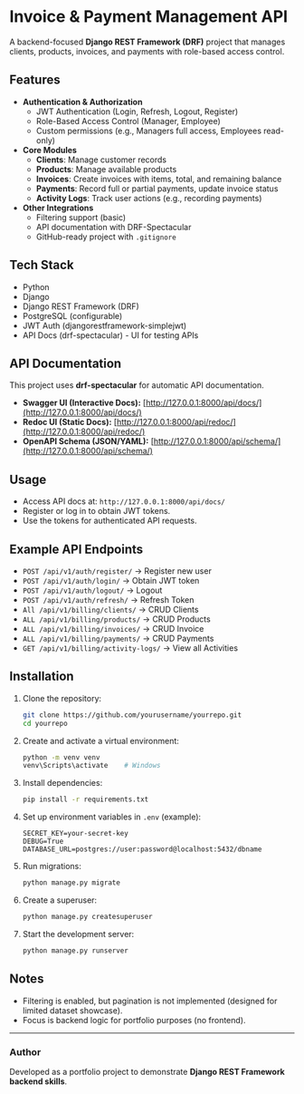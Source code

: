 # Invoice & Payment Management API

A backend-focused **Django REST Framework (DRF)** project that manages
clients, products, invoices, and payments with role-based access
control.

## Features

-   **Authentication & Authorization**
    -   JWT Authentication (Login, Refresh, Logout, Register)
    -   Role-Based Access Control (Manager, Employee)
    -   Custom permissions (e.g., Managers full access, Employees
        read-only)
-   **Core Modules**
    -   **Clients**: Manage customer records
    -   **Products**: Manage available products
    -   **Invoices**: Create invoices with items, total, and remaining
        balance
    -   **Payments**: Record full or partial payments, update invoice
        status
    -   **Activity Logs**: Track user actions (e.g., recording payments)
-   **Other Integrations**
    -   Filtering support (basic)
    -   API documentation with DRF-Spectacular
    -   GitHub-ready project with `.gitignore`

## Tech Stack

-   Python
-   Django
-   Django REST Framework (DRF)
-   PostgreSQL (configurable)
-   JWT Auth (djangorestframework-simplejwt)
-   API Docs (drf-spectacular) - UI for testing APIs

## API Documentation

This project uses **drf-spectacular** for automatic API documentation.

- **Swagger UI (Interactive Docs):** [http://127.0.0.1:8000/api/docs/](http://127.0.0.1:8000/api/docs/)  
- **Redoc UI (Static Docs):** [http://127.0.0.1:8000/api/redoc/](http://127.0.0.1:8000/api/redoc/)  
- **OpenAPI Schema (JSON/YAML):** [http://127.0.0.1:8000/api/schema/](http://127.0.0.1:8000/api/schema/)  

## Usage

-   Access API docs at: `http://127.0.0.1:8000/api/docs/`
-   Register or log in to obtain JWT tokens.
-   Use the tokens for authenticated API requests.

## Example API Endpoints

-   `POST /api/v1/auth/register/` → Register new user
-   `POST /api/v1/auth/login/` → Obtain JWT token
-   `POST /api/v1/auth/logout/` → Logout
-   `POST /api/v1/auth/refresh/` → Refresh Token
-   `All /api/v1/billing/clients/` → CRUD Clients
-   `ALL /api/v1/billing/products/` → CRUD Products
-   `ALL /api/v1/billing/invoices/` → CRUD Invoice
-   `ALL /api/v1/billing/payments/` → CRUD Payments
-   `GET /api/v1/billing/activity-logs/` → View all Activities

## Installation

1.  Clone the repository:

    ``` bash
    git clone https://github.com/yourusername/yourrepo.git
    cd yourrepo
    ```

2.  Create and activate a virtual environment:

    ``` bash
    python -m venv venv
    venv\Scripts\activate    # Windows
    ```

3.  Install dependencies:

    ``` bash
    pip install -r requirements.txt
    ```

4.  Set up environment variables in `.env` (example):

    ``` env
    SECRET_KEY=your-secret-key
    DEBUG=True
    DATABASE_URL=postgres://user:password@localhost:5432/dbname
    ```

5.  Run migrations:

    ``` bash
    python manage.py migrate
    ```

6.  Create a superuser:

    ``` bash
    python manage.py createsuperuser
    ```

7.  Start the development server:

    ``` bash
    python manage.py runserver
    ```

## Notes

-   Filtering is enabled, but pagination is not implemented (designed
    for limited dataset showcase).
-   Focus is backend logic for portfolio purposes (no frontend).

------------------------------------------------------------------------

### Author

Developed as a portfolio project to demonstrate **Django REST Framework
backend skills**.
